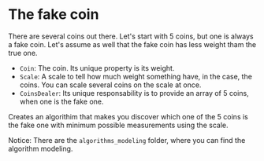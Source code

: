 # The fake coin

There are several coins out there. Let's start with 5 coins, but one is always a fake coin. Let's assume as well that the fake coin has less weight tham the true one.

* `Coin`: The coin. Its unique property is its weight.
* `Scale`: A scale to tell how much weight something have, in the case, the coins. You can scale several coins on the scale at once.
* `CoinsDealer`: Its unique responsability is to provide an array of 5 coins, when one is the fake one.

Creates an algorithim that makes you discover which one of the 5 coins is the fake one with minimum possible measurements using the scale.

Notice: There are the `algorithms_modeling` folder, where you can find the algorithm modeling.
